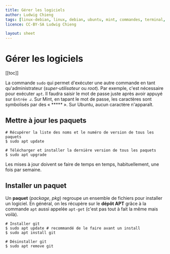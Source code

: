 ```yaml
---
title: Gérer les logiciels
author: Ludwig Chieng
tags: [linux-debian, linux, debian, ubuntu, mint, commandes, terminal, shell, bash]
licence: CC-BY-SA Ludwig Chieng

layout: sheet
---
```


# Gérer les logiciels

[[toc]]

La commande `sudo` qui permet d'exécuter une autre commande en tant qu'administrateur (*super-utilisateur* ou *root*). Par exemple, c'est nécessaire pour exécuter `apt`. Il faudra saisir le mot de passe juste après avoir appuyé sur `Entrée ↲`. Sur Mint, en tapant le mot de passe, les caractères sont symbolisés par des « \*\*\*\*\* ». Sur Ubuntu, aucun caractère n'apparaît.


## Mettre à jour les paquets

``` shell
# Récupérer la liste des noms et le numéro de version de tous les paquets
$ sudo apt update

# Télécharger et installer la dernière version de tous les paquets
$ sudo apt upgrade
```

Les mises à jour doivent se faire de temps en temps, habituellement, une fois par semaine.


## Installer un paquet

Un **paquet** (*package*, *pkg*) regroupe un ensemble de fichiers pour installer un logiciel. En général, on les récupère sur le **dépôt APT** grâce à la commande `apt` aussi appelée `apt-get` (c'est pas tout à fait la même mais voilà).

``` shell
# Installer git
$ sudo apt update # recommandé de le faire avant un install
$ sudo apt install git
```

``` shell
# Désinstaller git
$ sudo apt remove git
```
